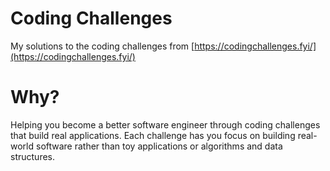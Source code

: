 # Coding Challenges
My solutions to the coding challenges from [https://codingchallenges.fyi/](https://codingchallenges.fyi/)

# Why?
Helping you become a better software engineer through coding challenges that build real applications.
Each challenge has you focus on building real-world software rather than toy applications or algorithms and data structures.
